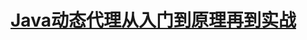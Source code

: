 # [Java动态代理从入门到原理再到实战](<https://juejin.im/post/5cdbcfebf265da036207cd49?utm_source=gold_browser_extension>)

